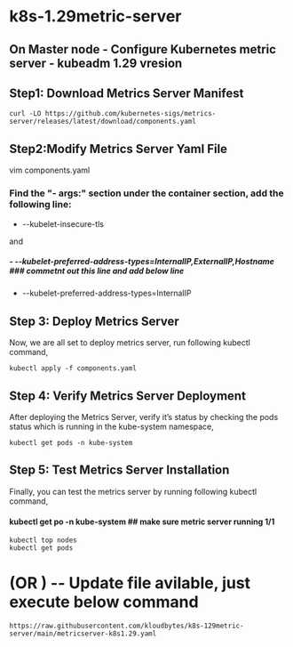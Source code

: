 # k8s-1.29metric-server
## On Master node - Configure Kubernetes metric server - kubeadm 1.29  vresion

## Step1: Download Metrics Server Manifest

```
curl -LO https://github.com/kubernetes-sigs/metrics-server/releases/latest/download/components.yaml
```

## Step2:Modify Metrics Server Yaml File


vim components.yaml


### Find the "- args:"  section under the container section, add the following line:

- --kubelet-insecure-tls

and 

#####     - --kubelet-preferred-address-types=InternalIP,ExternalIP,Hostname  ### commetnt out this line and add below line

- --kubelet-preferred-address-types=InternalIP


## Step 3: Deploy Metrics Server

Now, we are all set to deploy metrics server, run following kubectl command,

```
kubectl apply -f components.yaml
```


## Step 4: Verify Metrics Server Deployment
After deploying the Metrics Server, verify it’s status by checking the pods status which is running in the kube-system namespace,

```
kubectl get pods -n kube-system
```
## Step 5: Test Metrics Server Installation
Finally, you can test the metrics server by running following kubectl command,

#### kubectl get po -n kube-system  ## make sure metric server running 1/1

```
kubectl top nodes
kubectl get pods
```


# (OR ) -- Update file avilable, just execute below command

```
https://raw.githubusercontent.com/kloudbytes/k8s-129metric-server/main/metricserver-k8s1.29.yaml
```

